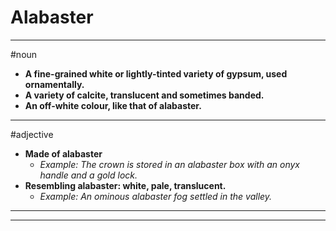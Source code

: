 # Alabaster
---
#noun
- **A fine-grained white or lightly-tinted variety of gypsum, used ornamentally.**
- **A variety of calcite, translucent and sometimes banded.**
- **An off-white colour, like that of alabaster.**
---
#adjective
- **Made of alabaster**
	- _Example: The crown is stored in an alabaster box with an onyx handle and a gold lock._
- **Resembling alabaster: white, pale, translucent.**
	- _Example: An ominous alabaster fog settled in the valley._
---
---
